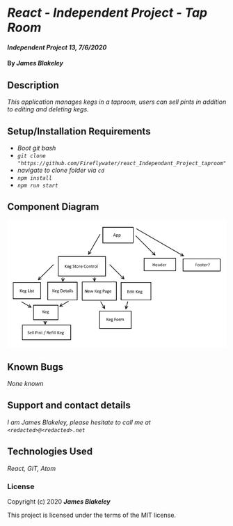 # _React - Independent Project - Tap Room_

#### _Independent Project 13, 7/6/2020_

#### By _**James Blakeley**_

## Description

_This application manages kegs in a taproom, users can sell pints in addition to editing and deleting kegs._

## Setup/Installation Requirements

* _Boot git bash_
* _`git clone "https://github.com/Fireflywater/react_Independant_Project_taproom"`_
* _navigate to clone folder via `cd`_
* _`npm install`_
* _`npm run start`_

## Component Diagram

![Component Diagram](https://github.com/Fireflywater/react_Independant_Project_taproom/blob/master/plan.png)

## Known Bugs

_None known_

## Support and contact details

_I am James Blakeley, please hesitate to call me at `<redacted>@<redacted>.net`_

## Technologies Used

_React, GIT, Atom_

### License

Copyright (c) 2020 **_James Blakeley_**

This project is licensed under the terms of the MIT license.

